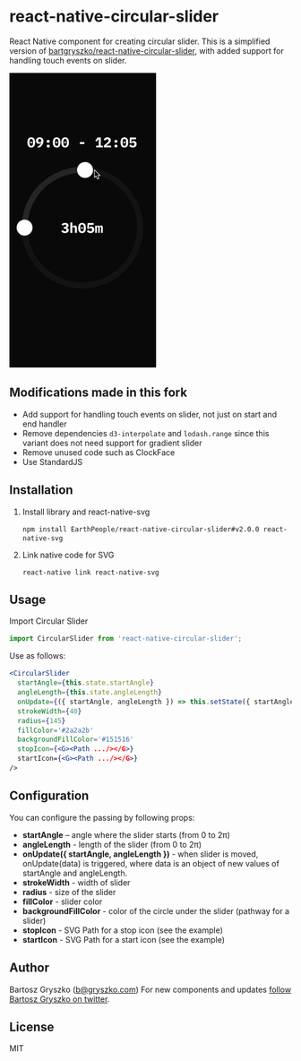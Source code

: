 # react-native-circular-slider

React Native component for creating circular slider. This is a simplified version of [bartgryszko/react-native-circular-slider](https://github.com/bartgryszko/react-native-circular-slider), with added support for handling touch events on slider.

![image](screenshot.gif)

## Modifications made in this fork

* Add support for handling touch events on slider, not just on start and end handler
* Remove dependencies `d3-interpolate` and `lodash.range` since this variant does not need support for gradient slider
* Remove unused code such as ClockFace
* Use StandardJS

## Installation

1. Install library and react-native-svg

	```
	npm install EarthPeople/react-native-circular-slider#v2.0.0 react-native-svg
	```
2. Link native code for SVG

	```
	react-native link react-native-svg
	```

## Usage

Import Circular Slider

```js
import CircularSlider from 'react-native-circular-slider';
```

Use as follows:

```jsx
<CircularSlider
  startAngle={this.state.startAngle}
  angleLength={this.state.angleLength}
  onUpdate={({ startAngle, angleLength }) => this.setState({ startAngle, angleLength })}
  strokeWidth={40}
  radius={145}
  fillColor='#2a2a2b'
  backgroundFillColor='#151516'
  stopIcon={<G><Path .../></G>}
  startIcon={<G><Path .../></G>}
/>
```


## Configuration

You can configure the passing by following props:

- **startAngle** – angle where the slider starts (from 0 to 2π)
- **angleLength** - length of the slider (from 0 to 2π)
- **onUpdate({ startAngle, angleLength })** - when slider is moved, onUpdate(data) is triggered, where data is an object of new values of startAngle and angleLength.
- **strokeWidth** - width of slider
- **radius** - size of the slider
- **fillColor** - slider color
- **backgroundFillColor** - color of the circle under the slider (pathway for a slider)
- **stopIcon** - SVG Path for a stop icon (see the example)
- **startIcon** - SVG Path for a start icon (see the example)

## Author

Bartosz Gryszko (b@gryszko.com)
For new components and updates [follow Bartosz Gryszko on twitter](https://twitter.com/bartgryszko).

## License

MIT
